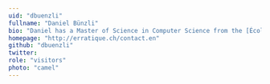 ```yaml
---
uid: "dbuenzli"
fullname: "Daniel Bünzli"
bio: "Daniel has a Master of Science in Computer Science from the [École Polytechnique Fédérale de Lausanne (EPFL)](http://www.epfl.ch/index.en.html) and develops a [number of core open source OCaml libraries and features](http://erratique.ch/tags/OCaml) with OCaml Labs."
homepage: "http://erratique.ch/contact.en"
github: "dbuenzli"
twitter:
role: "visitors"
photo: "camel"
---
```

